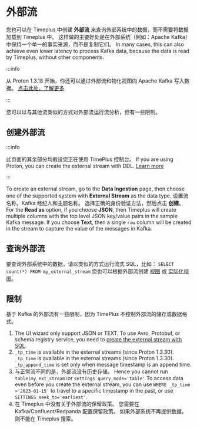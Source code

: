 

# 外部流

您也可以在 Timeplus 中创建 **外部流** 来查询外部系统中的数据，而不需要将数据加载到 Timeplus 中。 这样做的主要好处是在外部系统（例如：Apache Kafka）中保持一个单一的事实来源，而不是复制它们。 In many cases, this can also achieve even lower latency to process Kafka data, because the data is read by Timeplus, without other components.

:::info

从 Proton 1.3.18 开始，你还可以通过外部流和物化视图向 Apache Kafka 写入数据。 [点击此处，了解更多](proton-kafka#write-to-kafka-with-sql)

:::

您可以以与其他流类似的方式对外部流运行流分析，但有一些限制。

## 创建外部流

:::info

此页面的其余部分均假设您正在使用 TimePlus 控制台。 If you are using Proton, you can create the external stream with DDL. [Learn more](proton-kafka)

:::

To create an external stream, go to the **Data Ingestion** page, then choose one of the supported system with **External Stream** as the data type. 设置流名称，Kafka 经纪人和主题名称。 选择正确的身份验证方法，然后点击 **创建**。 For the **Read as** option, if you choose **JSON**, then Timeplus will create multiple columns with the top level JSON key/value pairs in the sample Kafka message. If you choose **Text**, then a single `raw` column will be created in the stream to capture the value of the messages in Kafka.

## 查询外部流

要查询外部系统中的数据，请以类似的方式运行流式 SQL，比如： `SELECT count(*) FROM my_external_stream` 您也可以根据外部流创建 [视图](view) 或 [实际化视图](view#materialized-view)。

## 限制

基于 Kafka 的外部流有一些限制，因为 TimePlus 不控制外部流的储存或数据格式。

1. The UI wizard only support JSON or TEXT. To use Avro, Protobuf, or schema registry service, you need to [create the external stream with SQL](proton-kafka).
2. `_tp_time` is available in the external streams (since Proton 1.3.30). `_tp_time` is available in the external streams (since Proton 1.3.30). `_tp_append_time` is set only when message timestamp is an append time.
3. 与正常流不同的是，外部流没有历史存储。 Hence you cannot run `table(my_ext_stream)`or `settings query_mode='table'` To access data even before you create the external stream, you can use `WHERE _tp_time >'2023-01-15'` to travel to a specific timestamp in the past, or use `SETTINGS seek_to='earliest'`.
4. 在 Timeplus 中没有关于外部流的保留政策。 您需要在 Kafka/Confluent/Redpanda 配置保留政策。 如果外部系统不再提供数据，则不能在 Timeplus 搜索。
